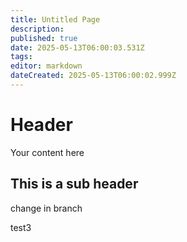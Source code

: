 ```yaml
---
title: Untitled Page
description: 
published: true
date: 2025-05-13T06:00:03.531Z
tags: 
editor: markdown
dateCreated: 2025-05-13T06:00:02.999Z
---
```


# Header
Your content here

## This is a sub header

change in branch

test3
